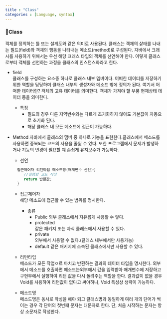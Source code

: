 ```yaml
---
title : "Class"
categories : [Language, syntax]
---
```

### 📌Class  
객체를 정의하는 틀 또는 설계도와 같은 의미로 사용된다.
클래스는 객체의 샅태를 나내는 필드(field)와 객체의 행동을 나타내는  메소드(method)로 구성된다.
자바에서 크래시를 사용하기 위해서는 우선 해당 크래스 타입의 객체를 선언해야 한다.
이렇게 클래스로부터 객체를 선언하는 과정을 클래스의 인스턴스화라고 한다.


 - field  
   클래스를 구성하는 요소중 하나로 클래스 내부 멤버이다.
   어떠한 데이터를 저장하기 위한 역할을 담당하며 클래스 내부의 생성자와 메소드 밖에 정의가 된다.
   여기서 어떠한 데이터란? 객체의 고유 데이터를 의미한다. 객체가 가져야 할 부품
   현재상태 데이터 등을 의미한다.  

   - 특징 
        - 필드의 경우 다른 지역변수와는 다르게 초기화하지 않아도 기본값이 자동으로 초기화 된다.
        - 해당 클래스 내 모든 메소드에 접근이 가능하다.  

- Method 
  자바에서 클래스의 맴버 중 하나로 기능을 표현한다.클래스에서 메소드를 사용하면 중복되는 
  코드의 사용을 줄잃 수 있따. 또한 프로그램에서 문제가 발생하거나 기능의 변경이 필요할 떄 손쉽게 
  유지보수가 가능하다.

  - 선언
   ```java
     접근제어자 리턴타입 메소드명(매개변수 선언){
        //실행할 코드 작성
        return 반환값;
     }
   ```    

     - 접근제어자  
       해당 메소드에 접근할 수 있는 범위를 명시한다.  
         - 종류 
           - Public 
             외부 클래스에서 자유롭게 사용할 수 잏다.
           - protected  
              같은 패키지 또는 자식 클래스에서 사용할 수 있다. 
           - private  
             외부에서 사용할 수 없다.(클래스 내부에서만 사용가능) 
           - default 
            같은 패키지에 소속된 클래스에서만 사용할 수 있다.  
     
     - 리턴타입  
       메소드가 모든 작업ㅇ르 마치고 반환하는 결과의 데이터 타입을 명시한다.
       외부에서 메소드를 호출하면 메소드는외부에서 값을 입력받아 매개변수에 저장하고 
       구현부에서 실행하여 리턴 값을 다시 돌려주는 역할을 한다. 
       결과값이 없을 경우 Void를 사용하여 리턴값이 없다고 써야하나, Void 특성상 생략이 가능하다.  

     - 메소드명  
      메소드명은 동사로 작성을 해야 되고 클래스명과 동일하게 여러 개의 단어가 썩이는 경우 각 단어의 첫번쨰 문자는
      대문자로 한다. 단, 처음 시작하는 문자는 항상 소문자로 작성한다.
